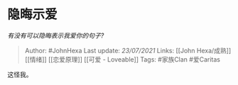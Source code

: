 # 隐晦示爱
*有没有可以隐晦表示我爱你的句子?*

> Author: #JohnHexa
Last update: *23/07/2021* 
Links: [[John Hexa/成熟]] [[情绪]] [[恋爱原理]] [[可爱 - Loveable]]
Tags: #家族Clan #爱Caritas 

 
这怪我。



